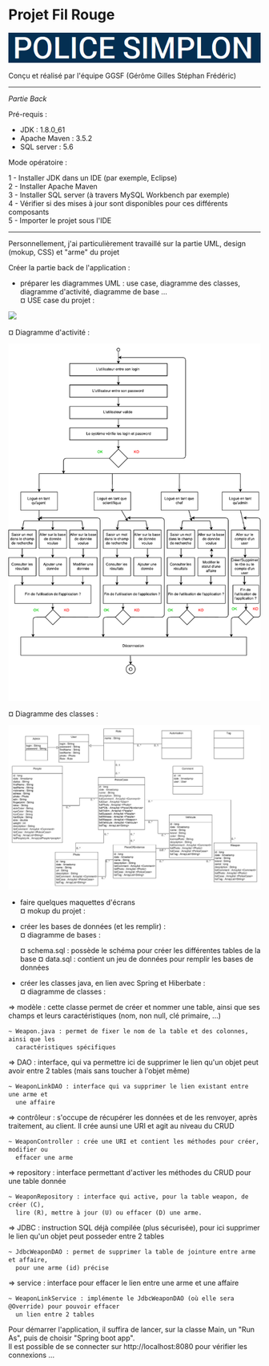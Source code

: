 # **Projet Fil Rouge** #


<p>
  <img src=".\src\assets\images\titre-fil-rouge.png"/>
</p>
Conçu et réalisé par l'équipe GGSF (Gérôme Gilles Stéphan Frédéric)

----------

*Partie Back*

Pré-requis :

- JDK : 1.8.0_61
- Apache Maven : 3.5.2
- SQL server : 5.6

Mode opératoire :

1 - Installer JDK dans un IDE (par exemple, Eclipse)  
2 - Installer Apache Maven  
3 - Installer SQL server (à travers MySQL Workbench par exemple)  
4 - Vérifier si des mises à jour sont disponibles pour ces différents composants  
5 - Importer le projet sous l'IDE    

----------

Personnellement, j'ai particulièrement travaillé sur la partie UML, design (mokup, CSS) et "arme" du projet

Créer la partie back de l'application :

- préparer les diagrammes UML : use case, diagramme des classes, diagramme d'activité, diagramme de base ...  
	¤ USE case du projet :
<p>
  <img src=".\src\assets\images\use_case.pdf"/>
</p>
	¤ Diagramme d'activité :
<p>
  <img src=".\src\assets\images\diagramme activite.pdf"/>
</p>
	¤ Diagramme des classes :
<p>
  <img src=".\src\assets\images\LesExperts.jpg"/>
</p>

- faire quelques maquettes d'écrans  
	¤ mokup du projet :


- créer les bases de données (et les remplir) :  
	¤ diagramme de bases :

	¤ schema.sql : possède le schéma pour créer les différentes tables de la base
	¤ data.sql : contient un jeu de données pour remplir les bases de données  
	
- créer les classes java, en lien avec Spring et Hiberbate :  
	¤ diagramme de classes :


=> modèle : cette classe permet de créer et nommer une table, ainsi que ses champs et leurs caractéristiques (nom, non null, clé primaire, ...)  

	~ Weapon.java : permet de fixer le nom de la table et des colonnes, ainsi que les
	  caractéristiques spécifiques

=> DAO : interface, qui va permettre ici de supprimer le lien qu'un objet peut avoir entre 2 tables (mais sans toucher à l'objet même)  

	~ WeaponLinkDAO : interface qui va supprimer le lien existant entre une arme et
	  une affaire

=> contrôleur : s'occupe de récupérer les données et de les renvoyer, après traitement, au client. Il crée aunsi une URI et agit au niveau du CRUD  

	~ WeaponController : crée une URI et contient les méthodes pour créer, modifier ou  
      effacer une arme

=> repository : interface permettant d'activer les méthodes du CRUD pour une table donnée
  
	~ WeaponRepository : interface qui active, pour la table weapon, de créer (C),  
	  lire (R), mettre à jour (U) ou effacer (D) une arme.


=> JDBC : instruction SQL déjà compilée (plus sécurisée), pour ici supprimer le lien qu'un objet peut posseder entre 2 tables  

	~ JdbcWeaponDAO : permet de supprimer la table de jointure entre arme et affaire,  
	  pour une arme (id) précise

=> service : interface pour effacer le lien entre une arme et une affaire  

	~ WeaponLinkService : implémente le JdbcWeaponDAO (où elle sera @Override) pour pouvoir effacer  
	  un lien entre 2 tables



Pour démarrer l'application, il suffira de lancer, sur la classe Main, un "Run As", puis de choisir "Spring boot app".  
Il est possible de se connecter sur http://localhost:8080 pour vérifier les connexions ...
